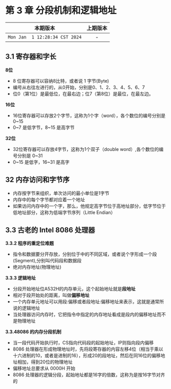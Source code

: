# 第 3 章 分段机制和逻辑地址

|本期版本|上期版本|
|:---:|:---:|
|`Mon Jan  1 12:28:34 CST 2024`| -

## 3.1 寄存器和字长

**8位**

* 8 位寄存器可以容纳8比特，或者说 1 字节(Byte)
* 编号从右往左进行的，从0开始，分别是0、1、2、3、4、5、6、7
* 位0（第1位）是最低位，在最右边；位7（第8位）是最位，在最左边。

**16位**

* 16位寄存器可以存放2个字节，这称为1个字（word），各个数位的编号分别是 0~15
* 0~7 是低字节，8~15 是高字节

**32位**

* 32位寄存器可以存放4字节，这称为1个双子（double word）,各个数位的编号分别是 0~31
* 0~15 是低字，16~31 是高字

## 32 内存访问和字节序

* 内存按字节来组织，单次访问的最小单位是1字节
* 内存中的每个字节都对应着一个地址
* 如果访问内存中的一个字，那么，他规定高字节位于高地址部分，低字节位于低地址部分，这称为低端字节序列（Little Endian）

## 3.3 古老的 Intel 8086 处理器

**3.3.2 程序的重定位难题**

* 指令和数据要分开存放，分别位于中的不同区域，或者说个字形成一个段(Segment),分别叫代码段和数据段
* 绝对内存地址(物理地址)

**3.3.3 逻辑地址**

* 分段开始地址位A532H的内存单元，这个起始地址就是**段地址**
* 相对于段开始处的距离，叫做**偏移地址**
* 一个内存单元地址可以用段:偏移或者段地址:偏移地址来表示，这就是通常所说的逻辑地址
* 当处理器访问内存时，它把指令中指定的内存地址看成是段内的偏移地址而不是物理地址

**3.3.48086 的内存分段机制**

* 当一段代码开始执行时，CS指向代码段的起始地址，IP则指向段内偏移
* 8086 处理器在形成物理地址时，先将段寄存器的内容左移4位（相当于乘以十六进制的10，或者是进制的16），形成20的段地址，然后在同16位的偏移地址相加，得到20位的物理地址
* 偏移地址总要求从 0000H 开始
* 8086 处理器的逻辑分段，起始地址都是16字的倍数，这称为是按16字节对齐的
